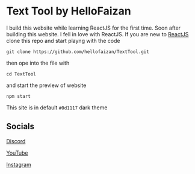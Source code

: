 # Text Tool by HelloFaizan

I build this website while learning ReactJS for the first time. Soon after building this website. I fell in love with ReactJS.
If you are new to [ReactJS](https://reactjs.org/docs/create-a-new-react-app.html) clone this repo and start playng with the code

 ```
 git clone https://github.com/hellofaizan/TextTool.git
 ```
 then ope into the file with
 ```
 cd TextTool
 ```
 and start the preview of website
 ```
 npm start
 ```
 
This site is in default `#0d1117` dark theme

## Socials

[Discord](https://discord.gg/invite/EHthxHRUmr) 

[YouTube](https://www.youtube.com/@HelloFaizan) 

[Instagram](https://instagram.com/hellofaizan)


